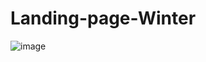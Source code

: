 # Landing-page-Winter

![image](https://user-images.githubusercontent.com/99293275/160895199-b4e90475-ce1b-475c-8d99-e957412c7fc5.png)

